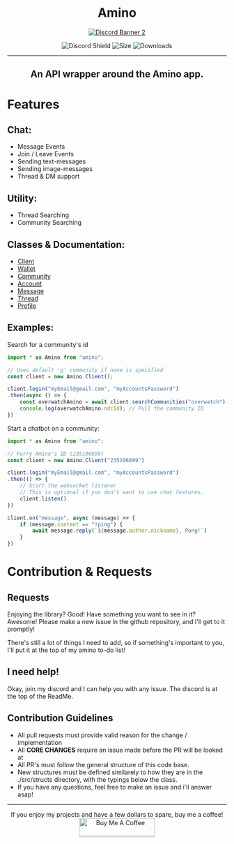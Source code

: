 <div style="text-align: center">
    <h1>
        Amino
    </h1>


<a href="https://discord.gg/tamVs2Ujrf">
    <img src="https://discordapp.com/api/guilds/769020183540400128/widget.png?style=banner2" alt="Discord Banner 2"/>
</a>

![Discord Shield](https://img.shields.io/github/commit-activity/m/furry/amino)
![Size](https://img.shields.io/bundlephobia/min/amino)
![Downloads](https://img.shields.io/npm/dw/amino)

</div>

<hr>

<div style="text-align: center">
    <h2>An API wrapper around the Amino app.</h2>
</div>

<h1>Features</h1>

<h2>Chat:</h2>
<ul>
    <li>Message Events</li>
    <li>Join / Leave Events</li>
    <li>Sending text-messages</li>
    <li>Sending image-messages</li>
    <li>Thread & DM support</li>
</ul>

<h2>Utility:</h2>
<ul>
    <li>Thread Searching</li>
    <li>Community Searching</li>
</ul>

<h2>Classes & Documentation:</h2>
<ul>
    <li>
        <a href="https://github.com/Furry/amino/tree/master/docs/client.md">Client</a>
    </li>
    <li>
        <a href="https://github.com/Furry/amino/tree/master/docs/wallet.md">Wallet</a>
    </li>
    <li>
        <a href="https://github.com/Furry/amino/tree/master/docs/community.md">Community</a>
    </li>
    <li>
        <a href="https://github.com/Furry/amino/tree/master/docs/account.md">Account</a>
    </li>
    <li>
        <a href="https://github.com/Furry/amino/tree/master/docs/message.md">Message</a>
    </li>
    <li>
        <a href="https://github.com/Furry/amino/tree/master/docs/thread.md">Thread</a>
    </li>
    <li>
        <a href="https://github.com/Furry/amino/tree/master/docs/profile.md">Profile</a>
    </li>
</ul>

## Examples:

Search for a community's id
```ts
import * as Amino from "amino";

// Uses default 'g' community if none is specified
const client = new Amino.Client();

client.login("myEmail@gmail.com", "myAccountsPassword")
.then(async () => {
    const overwatchAmino = await client.searchCommunities("overwatch")[0]
    console.log(overwatchAmino.ndcId); // Pull the community ID
})
```

Start a chatbot on a community:
```ts
import * as Amino from "amino";

// Furry Amino's ID (235196899)
const client = new Amino.Client("235196899")

client.login("myEmail@gmail.com", "myAccountsPassword")
.then(() => {
    // Start the websocket listener
    // This is optional if you don't want to use chat features.
    client.listen()
})

client.on("message", async (message) => {
    if (message.content == "!ping") {
        await message.reply(`${message.author.nickname}, Pong!`)
    }
})
```

# Contribution & Requests

## Requests
Enjoying the library? Good! Have something you want to see in it? Awesome! Please make a new issue in the github repository, and I'll get to it promptly!

There's still a lot of things I need to add, so if something's important to you, I'll put it at the top of my amino to-do list!

## I need help!
Okay, join my discord and I can help you with any issue. The discord is at the top of the ReadMe.

## Contribution Guidelines
- All pull requests must provide valid reason for the change / implementation
- All **CORE CHANGES** require an issue made before the PR will be looked at
- All PR's must follow the general structure of this code base.
- New structures must be defined similarely to how they are in the ./src/structs directory, with the typings below the class.
- If you have any questions, feel free to make an issue and i'll answer asap!


<hr>
<div style="text-align: center"> If you enjoy my projects and have a few dollars to spare, buy me a coffee!</div>
<div style="text-align: center">
<a href="https://www.buymeacoffee.com/ether" target="_blank"><img src="https://www.buymeacoffee.com/assets/img/custom_images/orange_img.png" alt="Buy Me A Coffee" style="height: 41px !important;width: 174px !important;box-shadow: 0px 3px 2px 0px rgba(190, 190, 190, 0.5) !important;-webkit-box-shadow: 0px 3px 2px 0px rgba(190, 190, 190, 0.5) !important;" ></a>
</div>
